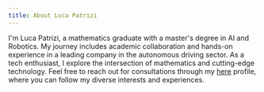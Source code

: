 ```yaml
---
title: About Luca Patrizi
---
```


I'm Luca Patrizi, a mathematics graduate with a master's degree in AI and Robotics. My journey includes academic collaboration and hands-on experience in a leading company in the autonomous driving sector. As a tech enthusiast, I explore the intersection of mathematics and cutting-edge technology. Feel free to reach out for consultations through my [here](https://www.kaggle.com/datasets/fedesoriano/heart-failure-prediction?resource=download) profile, where you can follow my diverse interests and experiences.
